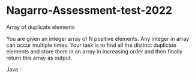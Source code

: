 # Nagarro-Assessment-test-2022

Array of duplicate elements

You are given an integer array of N positive elements. Any integer in array can occur multiple times. Your task is to find all the distinct duplicate elements and store them in an array in increasing order and then finally return this array as output.


Java - 
